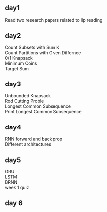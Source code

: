 ## day1
Read two research papers related to lip reading
## day2
Count Subsets with Sum K <br>
Count Partitions with Given Differnce <br>
0/1 Knapsack <br>
Minimum Coins <br>
Target Sum <br>
## day3
Unbounded Knapsack  
Rod Cutting Proble  
Longest Common Subsequence    
Print Longest Common Subsequence  
## day4
RNN forward and back prop   
Different architectures
## day5
GRU  
LSTM  
BRNN  
week 1 quiz  
## day 6


